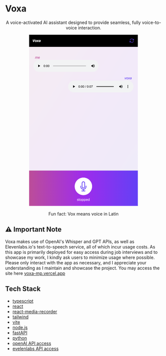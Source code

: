 # Voxa
<p align="center" font-size: 30px> A voice-activated AI assistant designed to provide seamless, fully voice-to-voice interaction. </p>
<p align="center">
    <a href="https://voxa-mp.vercel.app">
        <img src="frontend/src/assets/VoxaPreview.png" width="350" height="550" />
    </a>
</p>
<p align="center"> Fun fact: Vox means voice in Latin </p>

## ⚠️ Important Note
Voxa makes use of OpenAI's Whisper and GPT APIs, as well as Elevenlabs.io's text-to-speech service, all of which incur usage costs. As this app is primarily deployed for easy access during job interviews and to showcase my work, I kindly ask users to minimize usage where possible. Please only interact with the app as necessary, and I appreciate your understanding as I maintain and showcase the project. You may access the site here [voxa-mp.vercel.app](https://voxa-mp.vercel.app/)

## Tech Stack

* [typescript](https://www.typescriptlang.org)
* [react](https://reactjs.org)
* [react-media-recorder](https://www.npmjs.com/package/react-media-recorder)
* [tailwind](https://tailwindcss.com)
* [vite](https://vite.dev)
* [node.js](https://nodejs.org/en)
* [fastAPI](https://fastapi.tiangolo.com)
* [python](https://www.python.org)
* [openAI API access](https://platform.openai.com/docs/overview)
* [evelenlabs API access](https://elevenlabs.io/api)
